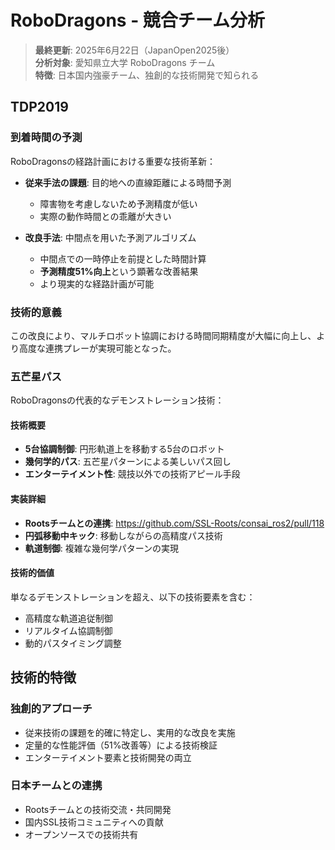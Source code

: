 # RoboDragons - 競合チーム分析

> **最終更新**: 2025年6月22日（JapanOpen2025後）  
> **分析対象**: 愛知県立大学 RoboDragons チーム  
> **特徴**: 日本国内強豪チーム、独創的な技術開発で知られる

## TDP2019

### 到着時間の予測

RoboDragonsの経路計画における重要な技術革新：

- **従来手法の課題**: 目的地への直線距離による時間予測
  - 障害物を考慮しないため予測精度が低い
  - 実際の動作時間との乖離が大きい

- **改良手法**: 中間点を用いた予測アルゴリズム
  - 中間点での一時停止を前提とした時間計算
  - **予測精度51%向上**という顕著な改善結果
  - より現実的な経路計画が可能

### 技術的意義

この改良により、マルチロボット協調における時間同期精度が大幅に向上し、より高度な連携プレーが実現可能となった。

### 五芒星パス

RoboDragonsの代表的なデモンストレーション技術：

#### 技術概要

- **5台協調制御**: 円形軌道上を移動する5台のロボット
- **幾何学的パス**: 五芒星パターンによる美しいパス回し
- **エンターテイメント性**: 競技以外での技術アピール手段

#### 実装詳細

- **Rootsチームとの連携**: <https://github.com/SSL-Roots/consai_ros2/pull/118>
- **円弧移動中キック**: 移動しながらの高精度パス技術
- **軌道制御**: 複雑な幾何学パターンの実現

#### 技術的価値

単なるデモンストレーションを超え、以下の技術要素を含む：

- 高精度な軌道追従制御
- リアルタイム協調制御
- 動的パスタイミング調整

## 技術的特徴

### 独創的アプローチ

- 従来技術の課題を的確に特定し、実用的な改良を実施
- 定量的な性能評価（51%改善等）による技術検証
- エンターテイメント要素と技術開発の両立

### 日本チームとの連携

- Rootsチームとの技術交流・共同開発
- 国内SSL技術コミュニティへの貢献
- オープンソースでの技術共有
